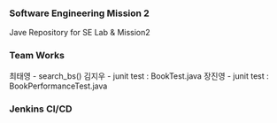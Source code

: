 ### Software Engineering Mission 2 
Jave Repository for SE Lab & Mission2

### Team Works

최태영 - search_bs() 
김지우 - junit test : BookTest.java
장진영 - junit test : BookPerformanceTest.java

### Jenkins CI/CD

